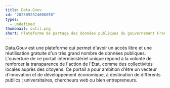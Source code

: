 ```yaml
---
title: Data.Gouv
id: "2023092324606050"
types:
  - undefined
thumbnail: outil.png
short: Plateforme de partage des données publiques du gouvernement Français
---
```


Data.Gouv est une plateforme qui permet d'avoir un accès libre et une réutilisation gratuite d'un très grand nombre de données publiques. L'ouverture de ce portail interministériel unique répond à la volonté de renforcer la transparence de l'action de l'Etat, comme des collectivités locales auprès des citoyens. Ce portail a pour ambition d'être un vecteur d'innovation et de développement économique, à destination de différents publics ; universitaires, chercheurs web ou bien entrepreneurs.
